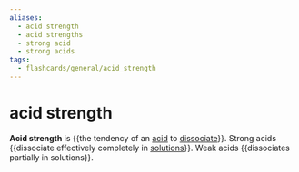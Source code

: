 ```yaml
---
aliases:
  - acid strength
  - acid strengths
  - strong acid
  - strong acids
tags:
  - flashcards/general/acid_strength
---
```


# acid strength

__Acid strength__ is {{the tendency of an [acid](acid.md) to [dissociate](dissociation%20(chemistry).md)}}. Strong acids {{dissociate effectively completely in [solutions](solution%20(chemistry).md)}}. Weak acids {{dissociates partially in solutions}}. <!--SR:!2023-09-13,126,310!2024-03-21,276,330!2024-03-04,265,330-->
